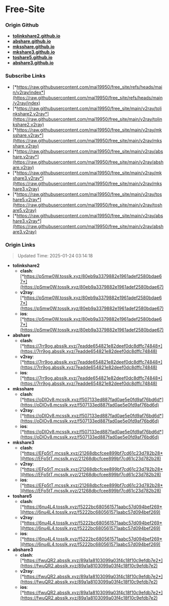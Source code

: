 # Free-Site

### Origin Github

- [**tolinkshare2.github.io**](https://github.com/tolinkshare2/tolinkshare2.github.io)
- [**abshare.github.io**](https://github.com/abshare/abshare.github.io)
- [**mksshare.github.io**](https://github.com/mksshare/mksshare.github.io)
- [**mkshare3.github.io**](https://github.com/mkshare3/mkshare3.github.io)
- [**toshare5.github.io**](https://github.com/toshare5/toshare5.github.io)
- [**abshare3.github.io**](https://github.com/abshare3/abshare3.github.io)

### Subscribe Links

- [*https://raw.githubusercontent.com/mai19950/free_site/refs/heads/main/v2ray/index*](https://raw.githubusercontent.com/mai19950/free_site/refs/heads/main/v2ray/index)
- [*https://raw.githubusercontent.com/mai19950/free_site/main/v2ray/tolinkshare2.v2ray*](https://raw.githubusercontent.com/mai19950/free_site/main/v2ray/tolinkshare2.v2ray)
- [*https://raw.githubusercontent.com/mai19950/free_site/main/v2ray/mksshare.v2ray*](https://raw.githubusercontent.com/mai19950/free_site/main/v2ray/mksshare.v2ray)
- [*https://raw.githubusercontent.com/mai19950/free_site/main/v2ray/abshare.v2ray*](https://raw.githubusercontent.com/mai19950/free_site/main/v2ray/abshare.v2ray)
- [*https://raw.githubusercontent.com/mai19950/free_site/main/v2ray/mkshare3.v2ray*](https://raw.githubusercontent.com/mai19950/free_site/main/v2ray/mkshare3.v2ray)
- [*https://raw.githubusercontent.com/mai19950/free_site/main/v2ray/toshare5.v2ray*](https://raw.githubusercontent.com/mai19950/free_site/main/v2ray/toshare5.v2ray)
- [*https://raw.githubusercontent.com/mai19950/free_site/main/v2ray/abshare3.v2ray*](https://raw.githubusercontent.com/mai19950/free_site/main/v2ray/abshare3.v2ray)

### Origin Links

> Updated Time: 2025-01-24 03:14:18

- **tolinkshare2**
  - **clash**: [*https://pSmw0W.tosslk.xyz/80eb9a3379882e1961adef2580bdae67*](https://pSmw0W.tosslk.xyz/80eb9a3379882e1961adef2580bdae67)
  - **v2ray**: [*https://pSmw0W.tosslk.xyz/80eb9a3379882e1961adef2580bdae67*](https://pSmw0W.tosslk.xyz/80eb9a3379882e1961adef2580bdae67)
  - **ios**: [*https://pSmw0W.tosslk.xyz/80eb9a3379882e1961adef2580bdae67*](https://pSmw0W.tosslk.xyz/80eb9a3379882e1961adef2580bdae67)
- **abshare**
  - **clash**: [*https://7rr9og.absslk.xyz/7eadde654821e82deef0dc8dffc74848*](https://7rr9og.absslk.xyz/7eadde654821e82deef0dc8dffc74848)
  - **v2ray**: [*https://7rr9og.absslk.xyz/7eadde654821e82deef0dc8dffc74848*](https://7rr9og.absslk.xyz/7eadde654821e82deef0dc8dffc74848)
  - **ios**: [*https://7rr9og.absslk.xyz/7eadde654821e82deef0dc8dffc74848*](https://7rr9og.absslk.xyz/7eadde654821e82deef0dc8dffc74848)
- **mksshare**
  - **clash**: [*https://oDlOv8.mcsslk.xyz/f507133ed887fad0ae5e0fd9af76bd6d*](https://oDlOv8.mcsslk.xyz/f507133ed887fad0ae5e0fd9af76bd6d)
  - **v2ray**: [*https://oDlOv8.mcsslk.xyz/f507133ed887fad0ae5e0fd9af76bd6d*](https://oDlOv8.mcsslk.xyz/f507133ed887fad0ae5e0fd9af76bd6d)
  - **ios**: [*https://oDlOv8.mcsslk.xyz/f507133ed887fad0ae5e0fd9af76bd6d*](https://oDlOv8.mcsslk.xyz/f507133ed887fad0ae5e0fd9af76bd6d)
- **mkshare3**
  - **clash**: [*https://EFp5tT.mcsslk.xyz/21268dbcfcee899bf7cd61c23d782b28*](https://EFp5tT.mcsslk.xyz/21268dbcfcee899bf7cd61c23d782b28)
  - **v2ray**: [*https://EFp5tT.mcsslk.xyz/21268dbcfcee899bf7cd61c23d782b28*](https://EFp5tT.mcsslk.xyz/21268dbcfcee899bf7cd61c23d782b28)
  - **ios**: [*https://EFp5tT.mcsslk.xyz/21268dbcfcee899bf7cd61c23d782b28*](https://EFp5tT.mcsslk.xyz/21268dbcfcee899bf7cd61c23d782b28)
- **toshare5**
  - **clash**: [*https://6nu4L4.tosslk.xyz/f5222bc680561571aabc57d094bef269*](https://6nu4L4.tosslk.xyz/f5222bc680561571aabc57d094bef269)
  - **v2ray**: [*https://6nu4L4.tosslk.xyz/f5222bc680561571aabc57d094bef269*](https://6nu4L4.tosslk.xyz/f5222bc680561571aabc57d094bef269)
  - **ios**: [*https://6nu4L4.tosslk.xyz/f5222bc680561571aabc57d094bef269*](https://6nu4L4.tosslk.xyz/f5222bc680561571aabc57d094bef269)
- **abshare3**
  - **clash**: [*https://fwuQR2.absslk.xyz/89a1a8103099a03f4c18f10c9efdb7e2*](https://fwuQR2.absslk.xyz/89a1a8103099a03f4c18f10c9efdb7e2)
  - **v2ray**: [*https://fwuQR2.absslk.xyz/89a1a8103099a03f4c18f10c9efdb7e2*](https://fwuQR2.absslk.xyz/89a1a8103099a03f4c18f10c9efdb7e2)
  - **ios**: [*https://fwuQR2.absslk.xyz/89a1a8103099a03f4c18f10c9efdb7e2*](https://fwuQR2.absslk.xyz/89a1a8103099a03f4c18f10c9efdb7e2)
